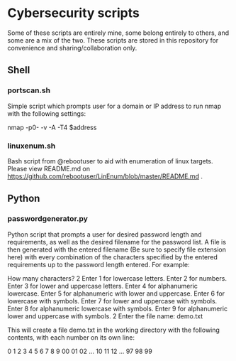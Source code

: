 # Cybersecurity scripts
Some of these scripts are entirely mine, some belong entirely to others, and some are a mix of the two. These scripts are stored in this repository for convenience and sharing/collaboration only.

## Shell

### portscan.sh
Simple script which prompts user for a domain or IP address to run nmap with the following settings:

nmap -p0- -v -A -T4 $address

### linuxenum.sh
Bash script from @rebootuser to aid with enumeration of linux targets. Please view README.md on https://github.com/rebootuser/LinEnum/blob/master/README.md .

## Python

### passwordgenerator.py
Python script that prompts a user for desired password length and requirements, as well as the desired filename for the password list.
A file is then generated with the entered filename (Be sure to specify file extension here) with every combination of the characters specified by the entered requirements up to the password length entered. For example:

  How many characters?
  2
  Enter 1 for lowercase letters.
  Enter 2 for numbers.
  Enter 3 for lower and uppercase letters.
  Enter 4 for alphanumeric lowercase.
  Enter 5 for alphanumeric with lower and uppercase.
  Enter 6 for lowercase with symbols.
  Enter 7 for lower and uppercase with symbols.
  Enter 8 for alphanumeric lowercase with symbols.
  Enter 9 for alphanumeric lower and uppercase with symbols.
  2
  Enter the file name:
  demo.txt
  
This will create a file demo.txt in the working directory with the following contents, with each number on its own line:

  0
  1
  2
  3
  4
  5
  6
  7
  8
  9
  00
  01
  02
  ...
  10
  11
  12
  ...
  97
  98
  99
